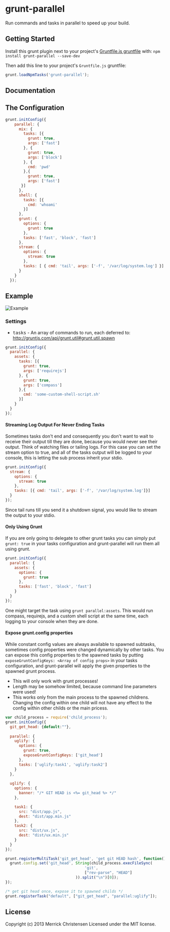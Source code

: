 # grunt-parallel

Run commands and tasks in parallel to speed up your build.

## Getting Started
Install this grunt plugin next to your project's [Gruntfile.js gruntfile][getting_started] with: `npm install grunt-parallel --save-dev`

Then add this line to your project's `Gruntfile.js` gruntfile:

```javascript
grunt.loadNpmTasks('grunt-parallel');
```

[grunt]: http://gruntjs.com/
[getting_started]: https://github.com/gruntjs/grunt/blob/master/docs/getting_started.md

## Documentation

## The Configuration

```javascript
grunt.initConfig({
    parallel: {
      mix: {
        tasks: [{
          grunt: true,
          args: ['fast']
        }, {
          grunt: true,
          args: ['block']
        }, {
          cmd: 'pwd'
        },{
          grunt: true,
          args: ['fast']
       }]
      },
      shell: {
        tasks: [{
          cmd: 'whoami'
        }]
      },
      grunt: {
        options: {
          grunt: true
        },
        tasks: ['fast', 'block', 'fast']
      },
      stream: {
        options: {
          stream: true
        },
        tasks: [ { cmd: 'tail', args: ['-f', '/var/log/system.log'] }]
      }
    }
  });
```

## Example

![Example](http://f.cl.ly/items/3e281L3X3h01293q3Z11/grunt-parallel.png)


### Settings

* <tt>tasks</tt> - An array of commands to run, each deferred to: http://gruntjs.com/api/grunt.util#grunt.util.spawn

```javascript
grunt.initConfig({
  parallel: {
    assets: {
      tasks: [{
        grunt: true,
        args: ['requirejs']
      }, {
        grunt: true,
        args: ['compass']
      },{
        cmd: 'some-custom-shell-script.sh'
      }]
    }
  }
});
```

#### Streaming Log Output For Never Ending Tasks

Sometimes tasks don't end and consequently you don't want to wait to receive their output till they are done, because you would never see their output. Think of watching files or tailing logs. For this case you can set the stream option to true, and all of the tasks output will be logged to your console, this is letting the sub process inherit your stdio.

```javascript
grunt.initConfig({
  stream: {
    options: {
      stream: true
    },
    tasks: [{ cmd: 'tail', args: ['-f', '/var/log/system.log']}]
  }
});
```

Since tail runs till you send it a shutdown signal, you would like to stream the output to your stdio.

#### Only Using Grunt

If you are only going to delegate to other grunt tasks you can simply put `grunt: true` in your tasks configuration and grunt-parallel will run them all using grunt.

```javascript
grunt.initConfig({
  parallel: {
    assets: {
      options: {
        grunt: true
      },
      tasks: ['fast', 'block', 'fast']
    }
  }
});
```

One might target the task using `grunt parallel:assets`. This would run compass, requirejs, and a custom shell script at the same time, each logging to your console when they are done.

#### Expose grunt.config properties

While constant config values are always available to spawned subtasks, sometimes config properties were changed dynamically by other tasks. You can expose this config properties to the spawned tasks by putting `exposeGruntConfigKeys: <Array of config props>` in your tasks configuration, and grunt-parallel will apply the given properties to the spawned grunt process.
* This will only work with grunt processes!
* Length may be somehow limited, because command line parameters were used!
* This works only from the main process to the spawned childrens. Changing the config within one child will not have any effect to the config within other childs or the main pricess.

```javascript
var child_process = require('child_process');
grunt.initConfig({
  git_get_head: {default:""},    
  
  parallel: {
    uglify: {
      options: {
        grunt: true,
        exposeGruntConfigKeys: ['git_head']
      },
      tasks: ['uglify:task1', 'uglify:task2']
    }
  },
  
  uglify: {
    options: {
      banner: "/* GIT HEAD is <%= git_head %> */"
    },

    task1: {
      src: "dist/app.js",
      dest: "dist/app.min.js"
    },
    task2: {
      src: "dist/ux.js",
      dest: "dist/ux.min.js"
    }
  }
});

grunt.registerMultiTask('git_get_head', 'get git HEAD hash', function() {
  grunt.config.set('git_head', String(child_process.execFileSync(
                                   'git', 
                                   ["rev-parse", "HEAD"]
                               )).split("\n")[0]);
});

/* get git head once, expose it to spawned childs */
grunt.registerTask("default", ["git_get_head", "parallel:uglify"]);
```

## License
Copyright (c) 2013 Merrick Christensen
Licensed under the MIT license.
